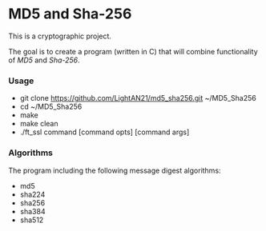 # MD5 and Sha-256

This is a cryptographic project.

The goal is to create a program (written in C) that will combine functionality of *MD5* and *Sha-256*.

### Usage
* git clone https://github.com/LightAN21/md5_sha256.git ~/MD5_Sha256
* cd ~/MD5_Sha256
* make
* make clean
* ./ft_ssl command [command opts] [command args]

### Algorithms
The program including the following message digest algorithms:
* md5
* sha224
* sha256
* sha384
* sha512
